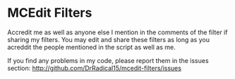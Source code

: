 MCEdit Filters
==============

Accredit me as well as anyone else I mention in the comments of the filter if sharing my filters. You may edit and share these filters as long as you acreddit the people mentioned in the script as well as me.

If you find any problems in my code, please report them in the issues section: http://github.com/DrRadical15/mcedit-filters/issues
